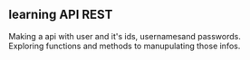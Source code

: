 ## learning API REST <br>
Making a api with user and it's ids, usernamesand passwords.<br>
Exploring functions and methods to manupulating those infos.

